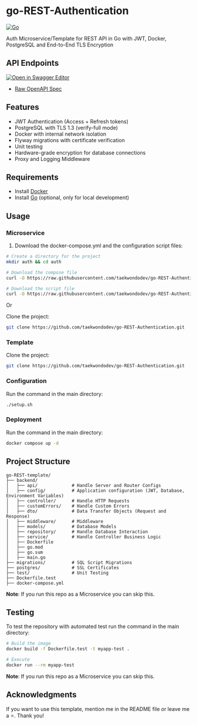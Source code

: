 # go-REST-Authentication
[![Go](https://img.shields.io/badge/Go-1.24.2+-00ADD8?logo=go)](https://golang.org)

Auth Microservice/Template for REST API in Go with JWT, Docker, PostgreSQL and End-to-End TLS Encryption

## API Endpoints

[![Open in Swagger Editor](https://img.shields.io/badge/Swagger-Editor-%23Clojure?style=for-the-badge&logo=swagger)](https://editor.swagger.io/?url=https://raw.githubusercontent.com/taekwondodev/go-REST-Authentication/master/backend/api/openapi.yaml)

- [Raw OpenAPI Spec](./backend/api/openapi.yaml)

## Features
- JWT Authentication (Access + Refresh tokens)
- PostgreSQL with TLS 1.3 (verify-full mode)  
- Docker with internal network isolation 
- Flyway migrations with certificate verification  
- Unit testing  
- Hardware-grade encryption for database connections
- Proxy and Logging Middleware

## Requirements

- Install [Docker](https://docs.docker.com/engine/install/)
- Install [Go](https://go.dev/dl/) (optional, only for local development)

## Usage

### Microservice

1. Download the docker-compose.yml and the configuration script files:
  ```bash
  # Create a directory for the project
  mkdir auth && cd auth

  # Download the compose file
  curl -O https://raw.githubusercontent.com/taekwondodev/go-REST-Authentication/master/docker-compose.yml

  # Download the script file
  curl -O https://raw.githubusercontent.com/taekwondodev/go-REST-Authentication/master/setup.sh
  ```

  Or

  Clone the project:
   
  ```bash
  git clone https://github.com/taekwondodev/go-REST-Authentication.git
  ```

### Template

  Clone the project:

  ```bash
  git clone https://github.com/taekwondodev/go-REST-Authentication.git
  ```

### Configuration

Run the command in the main directory:

```bash
./setup.sh
```

### Deployment

Run the command in the main directory:
   
  ```bash
  docker compose up -d
  ```

## Project Structure

```
go-REST-template/
├── backend/
│   ├── api/             # Handle Server and Router Configs
│   ├── config/          # Application configuration (JWT, Database, Environment Variables)
│   ├── controller/      # Handle HTTP Requests
│   ├── customErrors/    # Handle Custom Errors
│   ├── dto/             # Data Transfer Objects (Request and Response)
│   ├── middleware/      # Middleware
│   ├── models/          # Database Models
│   ├── repository/      # Handle Database Interaction
│   ├── service/         # Handle Controller Business Logic
│   ├── Dockerfile       
│   ├── go.mod           
│   ├── go.sum           
│   ├── main.go  
├── migrations/          # SQL Script Migrations
├── postgres/            # SSL Certificates  
├── test/                # Unit Testing    
├── Dockerfile.test        
├── docker-compose.yml   
```

**Note**: If you run this repo as a Microservice you can skip this.

## Testing

To test the repository with automated test run the command in the main directory:

```bash
# Build the image
docker build -f Dockerfile.test -t myapp-test .

# Execute
docker run --rm myapp-test
```

**Note**: If you run this repo as a Microservice you can skip this.

## Acknowledgments

If you want to use this template, mention me in the README file or leave me a ⭐. Thank you!
